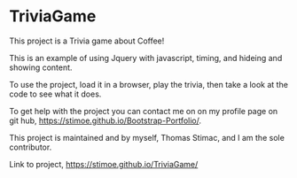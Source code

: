 # TriviaGame


This project is a Trivia game about Coffee!

This is an example of using Jquery with javascript, timing, and hideing and showing content.

To use the project, load it in a browser, play the trivia, then take a look at the code to see what it does.

To get help with the project you can contact me on on my profile page on git hub, https://stimoe.github.io/Bootstrap-Portfolio/.

This project is maintained and by myself, Thomas Stimac, and I am the sole contributor.

Link to project, https://stimoe.github.io/TriviaGame/
